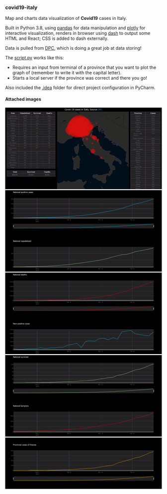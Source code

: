 ### covid19-italy
Map and charts data visualization of __Covid19__ cases in Italy. 

Built in Python 3.8, using [pandas](https://github.com/pandas-dev/pandas) for data manipulation and [plotly](https://github.com/plotly/plotly.py) for interactive visualization, renders in browser using [dash](https://github.com/plotly/dash) to output some HTML and React; CSS is added to dash externally.

Data is pulled from [DPC](https://github.com/pcm-dpc/COVID-19), which is doing a great job at data storing!

The [script.py](script.py) works like this:
- Requires an input from terminal of a province that you want to plot the graph of (remember to write it with the capital letter).
- Starts a local server if the province was correct and there you go!

Also included the [.idea](.idea) folder for direct project configuration in PyCharm.

#### Attached images

![img1](/readme_img/img1.png)
![img2](/readme_img/img2.png)
![img3](/readme_img/img3.png)
![img4](/readme_img/img4.png)
![img5](/readme_img/img5.png)
